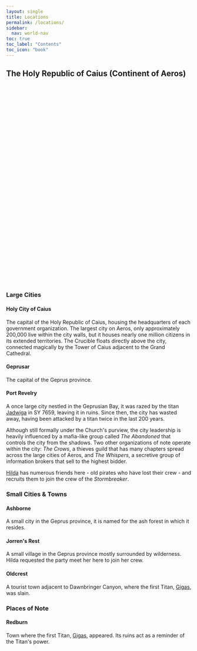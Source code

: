 ```yaml
---
layout: single
title: Locations
permalink: /locations/
sidebar:
  nav: world-nav
toc: true
toc_label: "Contents"
toc_icon: "book"
---
```


## The Holy Republic of Caius (Continent of Aeros)
<div id="map" style="width: 600px; height: 540px;"></div>
<script>
	var map = L.map('map', {
		crs: L.CRS.Simple,
		minZoom: -1,
		zoomAnimation: false
	});
	
	var bounds = [[0,0], [1080,1200]];
	var image = L.imageOverlay("/assets/images/terranea_with_labels_1.png", bounds).addTo(map)
	
	map.fitBounds(bounds);
	// map.setMaxBounds(bounds);
	
	var yx = L.latLng;

	var xy = function(x, y) {
		if (Array.isArray(x)) {    // When doing xy([x, y]);
			return yx(x[1], x[0]);
		}
		return yx(y, x);  // When doing xy(x, y);
	};
	
	//var hcoc = xy(618,1080-563);
	//L.marker(hcoc).addTo(map).bindPopup('Holy City of Caius');
	//var shelter1 = L.marker(hcoc);
	//var shelterMarkers = new L.FeatureGroup();
	
	//shelterMarkers.addLayer(shelter1).bindPopup('Holy City of Caius');
	
	//map.on('zoomend', function() {
	//	if (map.getZoom() < -0.1) {
	//		map.removeLayer(shelterMarkers);
	//	} else {
	//		map.addLayer(shelterMarkers);
	//	}
	//});
</script>

### Large Cities

#### Holy City of Caius

The capital of the Holy Republic of Caius, housing the headquarters of each government organization. The largest city on Aeros, only approximately 200,000 live within the city walls, but it houses nearly one million citizens in its extended territories. The Crucible floats directly above the city, connected magically by the Tower of Caius adjacent to the Grand Cathedral.

#### Geprusar

The capital of the Geprus province.

#### Port Revelry

A once large city nestled in the Geprusian Bay, it was razed by the titan [Jadwiga](/titans/#jadwiga) in SY 7659, leaving it in ruins. Since then, the city has wasted away, having been attacked by a titan twice in the last 200 years. 

Although still formally under the Church's purview, the city leadership is heavily influenced by a mafia-like group called *The Abandoned* that controls the city from the shadows. Two other organizations of note operate within the city: *The Crows*, a thieves guild that has many chapters spread across the large cities of Aeros, and *The Whispers*, a secretive group of information brokers that sell to the highest bidder.

[Hilda](/loc/npcs-main/#hilda-skyhelm) has numerous friends here - old pirates who have lost their crew - and recruits them to join the crew of the *Stormbreaker*.

### Small Cities & Towns

#### Ashborne

A small city in the Geprus province, it is named for the ash forest in which it resides. 

#### Jorren's Rest

A small village in the Geprus province mostly surrounded by wilderness. Hilda requested the party meet her here to join her crew.

#### Oldcrest

A tourist town adjacent to Dawnbringer Canyon, where the first Titan, [Gigas](/titans/#gigas), was slain.

### Places of Note

#### Redburn

Town where the first Titan, [Gigas](/titans/#gigas), appeared. Its ruins act as a reminder of the Titan's power.
